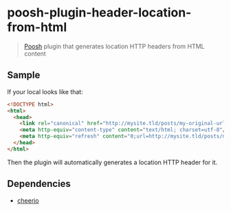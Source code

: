 # poosh-plugin-header-location-from-html
> [Poosh](https://github.com/yvele/poosh) plugin that generates location HTTP headers from HTML content

## Sample

If your local looks like that:

```html
<!DOCTYPE html>
<html>
  <head>
    <link rel="canonical" href="http://mysite.tld/posts/my-original-url"/>
    <meta http-equiv="content-type" content="text/html; charset=utf-8"/>
    <meta http-equiv="refresh" content="0;url=http://mysite.tld/posts/my-original-url"/>
  </head>
</html>
```

Then the plugin will automatically generates a location HTTP header for it.

## Dependencies

* [cheerio](https://github.com/cheeriojs/cheerio)
